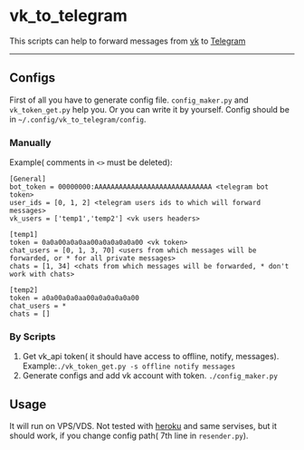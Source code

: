 # vk_to_telegram
This scripts can help to forward messages from [vk](vk.com) to [Telegram](telegram.org)

***

## Configs
First of all you have to generate config file. `config_maker.py` and `vk_token_get.py` help you. Or you can write it by yourself. Config should be in `~/.config/vk_to_telegram/config`.

### Manually
Example( comments in `<>` must be deleted):
```
[General]
bot_token = 00000000:AAAAAAAAAAAAAAAAAAAAAAAAAAAAA <telegram bot token>
user_ids = [0, 1, 2] <telegram users ids to which will forward messages>
vk_users = ['temp1','temp2'] <vk users headers>

[temp1]
token = 0a0a00a0a0aa00a0a0a0a0a00 <vk token>
chat_users = [0, 1, 3, 70] <users from which messages will be forwarded, or * for all private messages>
chats = [1, 34] <chats from which messages will be forwarded, * don't work with chats>

[temp2]
token = a0a00a0a0aa00a0a0a0a0a00
chat_users = *
chats = []
```

### By Scripts

1. Get vk_api token( it should have access to offline, notify, messages). Example:`./vk_token_get.py -s offline notify messages`
2. Generate configs and add vk account with token. `./config_maker.py`

## Usage

It will run on VPS/VDS. Not tested with [heroku](heroku.com) and same servises, but it should work, if you change config path( 7th line in `resender.py`).